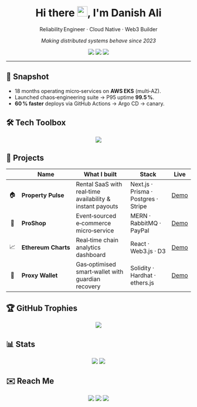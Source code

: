 <!-- README.md – Danish Ali (updated 2025‑07‑21) -->

<h1 align="center">Hi there <img src="https://media.giphy.com/media/hvRJCLFzcasrR4ia7z/giphy.gif" width="28">, I'm <strong>Danish Ali</strong></h1>
<p align="center">Reliability Engineer · Cloud Native · Web3&nbsp;Builder</p>
<p align="center"><em>Making distributed systems behave since 2023</em></p>

<p align="center">
  <img src="https://komarev.com/ghpvc/?username=Danishlynx&style=flat&color=brightgreen"/>
  <a href="https://linkedin.com/in/danish-ali-lynx"><img src="https://img.shields.io/badge/LinkedIn-0A66C2?style=flat&logo=linkedin&logoColor=white"/></a>
  <a href="mailto:danishlynx@gmail.com"><img src="https://img.shields.io/badge/Email-EA4335?style=flat&logo=gmail&logoColor=white"/></a>
</p>

---

## 🚀 Snapshot

- 18 months operating micro‑services on **AWS EKS** (multi‑AZ).  
- Launched chaos‑engineering suite → P95 uptime **99.5 %**.  
- **60 % faster** deploys via GitHub Actions → Argo CD → canary.

## 🛠️ Tech Toolbox
<p align="center">
  <img src="https://skillicons.dev/icons?i=aws,kubernetes,docker,terraform,githubactions,ts,js,python,go,react,nextjs,solidity,postgres,mongodb" />
</p>

## 🌟 Projects
| | Name | What I built | Stack | Live |
|:-:|---|---|---|---|
| 🏠 | **Property Pulse** | Rental SaaS with real‑time availability & instant payouts | Next.js · Prisma · Postgres · Stripe | [Demo](https://next-js-property-pulse-chi.vercel.app/) |
| 🛒 | **ProShop** | Event‑sourced e‑commerce micro‑service | MERN · RabbitMQ · PayPal | [Demo](https://mern-proshop-1-ce3l.onrender.com/) |
| 📈 | **Ethereum Charts** | Real‑time chain analytics dashboard | React · Web3.js · D3 | [Demo](https://charts-using-ethereum-api-285h.vercel.app/) |
| 🔐 | **Proxy Wallet** | Gas‑optimised smart‑wallet with guardian recovery | Solidity · Hardhat · ethers.js | [Demo](https://proxy-smart-wallet-with-frontend.vercel.app/) |

## 🏆 GitHub Trophies
<p align="center">
  <img src="https://github-profile-trophy.vercel.app/?username=Danishlynx&theme=onestar&margin-w=10&margin-h=10&no-frame=true&title=Followers,Stars,Commits,Repositories,PullRequest,Issues"/>
</p>

## 📊 Stats
<p align="center">
  <img src="https://github-readme-stats.vercel.app/api?username=Danishlynx&theme=tokyonight&show_icons=true&count_private=true&hide_border=true"/>
  <img src="https://streak-stats.demolab.com?user=Danishlynx&theme=tokyonight&hide_border=true"/>
</p>

## ✉️ Reach Me
<p align="center">
  <a href="https://linkedin.com/in/danish-ali-lynx"><img src="https://img.shields.io/badge/LinkedIn-0A66C2?style=for-the-badge&logo=linkedin&logoColor=white"></a>
  <a href="mailto:danishlynx@gmail.com"><img src="https://img.shields.io/badge/Gmail-EA4335?style=for-the-badge&logo=gmail&logoColor=white"></a>
  <a href="https://github.com/Danishlynx"><img src="https://img.shields.io/badge/GitHub-181717?style=for-the-badge&logo=github&logoColor=white"></a>
</p>
